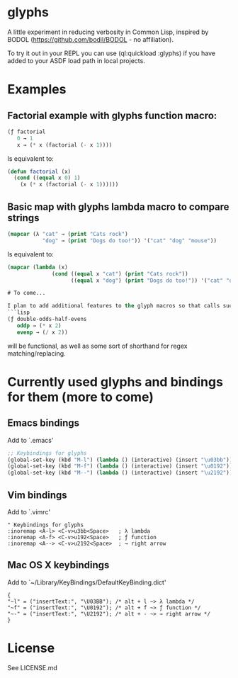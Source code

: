 glyphs
======

A little experiment in reducing verbosity in Common Lisp, inspired by
BODOL (https://github.com/bodil/BODOL - no affiliation).

To try it out in your REPL you can use (ql:quickload :glyphs)
if you have added to your ASDF load path in local projects.

# Examples

## Factorial example with glyphs function macro:

```lisp
(ƒ factorial
   0 → 1
   x → (* x (factorial (- x 1))))
```

Is equivalent to:
```lisp
(defun factorial (x)
  (cond ((equal x 0) 1)
	(x (* x (factorial (- x 1))))))
```

## Basic map with glyphs lambda macro to compare strings

```lisp
(mapcar (λ "cat" → (print "Cats rock")
           "dog" → (print "Dogs do too!")) '("cat" "dog" "mouse"))
```

Is equivalent to:
```lisp
(mapcar (lambda (x)
              (cond ((equal x "cat") (print "Cats rock"))
                    ((equal x "dog") (print "Dogs do too!")) '("cat" "dog" "mouse"))))

# To come...

I plan to add additional features to the glyph macros so that calls such as:
```lisp
(ƒ double-odds-half-evens
   oddp → (* x 2)
   evenp → (/ x 2))
```
will be functional, as well as some sort of shorthand for regex matching/replacing.

# Currently used glyphs and bindings for them (more to come)

## Emacs bindings

Add to `.emacs'

```lisp
;; Keybindings for glyphs
(global-set-key (kbd "M-l") (lambda () (interactive) (insert "\u03bb"))) ; λ lambda
(global-set-key (kbd "M-f") (lambda () (interactive) (insert "\u0192"))) ; ƒ function
(global-set-key (kbd "M--") (lambda () (interactive) (insert "\u2192"))) ; → right arrow
```

## Vim bindings

Add to `.vimrc'

```vim
" Keybindings for glyphs
:inoremap <A-l> <C-v>u3bb<Space>   ; λ lambda 
:inoremap <A-f> <C-v>u192<Space>   ; ƒ function
:inoremap <A--> <C-v>u2192<Space>  ; → right arrow
```

## Mac OS X keybindings

Add to `~/Library/KeyBindings/DefaultKeyBinding.dict'

```
{
"~l" = ("insertText:", "\U03BB"); /* alt + l ~> λ lambda */
"~f" = ("insertText:", "\U0192"); /* alt + f ~> ƒ function */
"~-" = ("insertText:", "\U2192"); /* alt + - ~> → right arrow */
}
```

# License

See LICENSE.md
